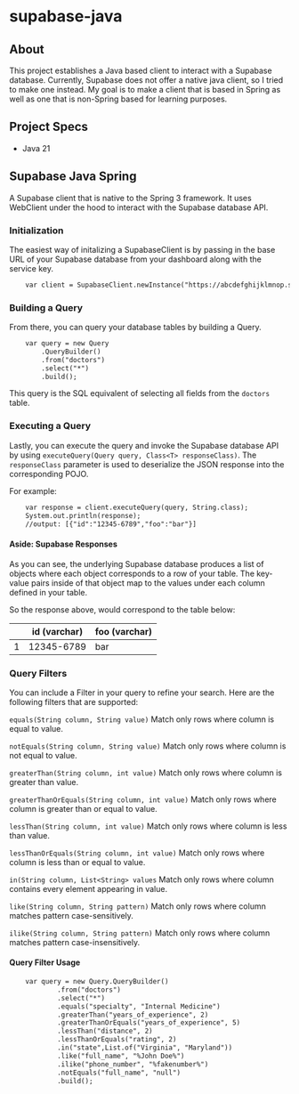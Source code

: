 # supabase-java

## About
This project establishes a Java based client to interact with a Supabase database. Currently, Supabase does not offer a native
java client, so I tried to make one instead. My goal is to make a client that is based
in Spring as well as one that is non-Spring based for learning purposes.

## Project Specs
- Java 21

## Supabase Java Spring
A Supabase client that is native to the Spring 3 framework. It uses WebClient under
the hood to interact with the Supabase database API.

### Initialization

The easiest way of initalizing a SupabaseClient is by passing in the base URL of your Supabase database from your
dashboard along with the service key.

```dtd
    var client = SupabaseClient.newInstance("https://abcdefghijklmnop.supabase.co", SERVICE_KEY);
```

### Building a Query

From there, you can query your database tables by building a Query.
```dtd
    var query = new Query
        .QueryBuilder()
        .from("doctors")
        .select("*")
        .build();
```

This query is the SQL equivalent of selecting all fields
from the `doctors` table.

### Executing a Query

Lastly, you can execute the query and invoke the Supabase database API
by using `executeQuery(Query query, Class<T> responseClass)`. The `responseClass` parameter
is used to deserialize the JSON response into the corresponding POJO.

For example:
```dtd
    var response = client.executeQuery(query, String.class);
    System.out.println(response);
    //output: [{"id":"12345-6789","foo":"bar"}]
```

#### Aside: Supabase Responses
As you can see, the underlying Supabase database produces a list of objects where each object
corresponds to a row of your table. The key-value pairs inside of that object map to the values under each
column defined in your table.

So the response above, would correspond to the table below:

|   | id (varchar) | foo (varchar) |
|---|--------------|---------------|
| 1 | 12345-6789   | bar           |

### Query Filters

You can include a Filter in your query to refine your search. Here are the following filters that are supported:

`equals(String column, String value)`
Match only rows where column is equal to value.

`notEquals(String column, String value)`
Match only rows where column is not equal to value.

`greaterThan(String column, int value)`
Match only rows where column is greater than value.

`greaterThanOrEquals(String column, int value)`
Match only rows where column is greater than or equal to value.

`lessThan(String column, int value)`
Match only rows where column is less than value.

`lessThanOrEquals(String column, int value)`
Match only rows where column is less than or equal to value.

`in(String column, List<String> values`
Match only rows where column contains every element appearing in value.

`like(String column, String pattern)`
Match only rows where column matches pattern case-sensitively.

`ilike(String column, String pattern)`
Match only rows where column matches pattern case-insensitively.

#### Query Filter Usage

```dtd
    var query = new Query.QueryBuilder()
            .from("doctors")
            .select("*")
            .equals("specialty", "Internal Medicine")
            .greaterThan("years_of_experience", 2)
            .greaterThanOrEquals("years_of_experience", 5)
            .lessThan("distance", 2)
            .lessThanOrEquals("rating", 2)
            .in("state",List.of("Virginia", "Maryland"))
            .like("full_name", "%John Doe%")
            .ilike("phone_number", "%fakenumber%")
            .notEquals("full_name", "null")
            .build();
```